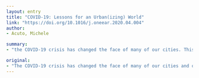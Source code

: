 ```yaml
---
layout: entry
title: "COVID-19: Lessons for an Urban(izing) World"
link: "https://doi.org/10.1016/j.oneear.2020.04.004"
author:
- Acuto, Michele

summary:
- "the COVID-19 crisis has changed the face of many of our cities. This Commentary points to the need to learn urban governance lessons and to the potential value of urban experimentation in crisis. The commentary questioned how we should manage urban life in the wake of a pandemic. Commentary hints at how we can manage urban lives in the aftermath. Points to the needs to learn lessons from urban governance. Observed commentaries on how to handle urban life."

original:
- "The COVID-19 crisis has changed the face of many of our cities and questioned how we should manage urban life in the wake of a pandemic. This Commentary points to the need to learn urban governance lessons and to the potential value of urban experimentation in crisis."
---
```


